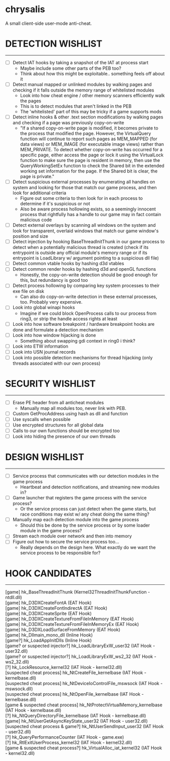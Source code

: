 # chrysalis
A small client-side user-mode anti-cheat.

# DETECTION WISHLIST #
----------------------

- [ ] Detect IAT hooks by taking a snapshot of the IAT at process start  
	* Maybe include some other parts of the PEB too?
	* Think about how this might be exploitable.. something feels off about it
- [ ] Detect manual mapped or unlinked modules by walking pages and checking if it falls outside the memory range of whitelisted modules
	* Look into how cheat engine / other memory scanners efficiently walk the pages
	* This is to detect modules that aren't linked in the PEB
	* The 'whitelisted' part of this may be tricky if a game supports mods
- [ ] Detect inline hooks & other .text section modifications by walking pages and checking if a page was previously copy-on-write
	* "If a shared copy-on-write page is modified, it becomes private to the process that modified the page. However, the VirtualQuery function will continue to report such pages as MEM_MAPPED (for data views) or MEM_IMAGE (for executable image views) rather than MEM_PRIVATE. To detect whether copy-on-write has occurred for a specific page, either access the page or lock it using the VirtualLock function to make sure the page is resident in memory, then use the QueryWorkingSetEx function to check the Shared bit in the extended working set information for the page. If the Shared bit is clear, the page is private."
- [ ] Detect suspicious external processes by enumerating all handles on system and looking for those that match our game process, and then look for additional criteria
	* Figure out some criteria to then look for in each process to determine if it's suspicious or not
	* Also be aware process hollowing exists, so a seemingly innocent process that rightfully has a handle to our game may in fact contain malicious code
- [ ] Detect external overlays by scanning all windows on the system and look for transparent, overlaid windows that match our game window's position and size
- [ ] Detect injection by hooking BaseThreadInitThunk in our game process to detect when a potentially malicious thread is created (check if its entrypoint is outside any official module's memory range or if its entrypoint is LoadLibrary w/ argument pointing to a suspicious dll file)
- [ ] Detect common vtable hooks by hashing d3d vtables
- [ ] Detect common render hooks by hashing d3d and openGL functions
	* Honestly, the copy-on-write detection should be good enough for this, but redundancy is good too
- [ ] Detect process hollowing by comparing key system processes to their exe file on disk
	* Can also do copy-on-write detection in these external processes, too. Probably very expensive.
- [ ] Look into global winapi hooks
	* Imagine if we could block OpenProcess calls to our process from ring3, or strip the handle access rights at least
- [ ] Look into how software breakpoint / hardware breakpoint hooks are done and formulate a detection mechanism
- [ ] Look into how window hijacking is done
	* Something about swapping gdi context in ring0 i think?
- [ ] Look into ETW information
- [ ] Look into USN journal records
- [ ] Look into possible detection mechanisms for thread hijacking (only threads associated with our own process)

# SECURITY WISHLIST #
---------------------

- [ ] Erase PE header from all anticheat modules
	* Manually map all modules too, never link with PEB.
- [ ] Custom GetProcAddress using hash as dll and function
- [ ] Use syscalls when possible
- [ ] Use encrypted structures for all global data
- [ ] Calls to our own functions should be encrypted too
- [ ] Look into hiding the presence of our own threads

# DESIGN WISHLIST #
-------------------

- [ ] Service process that communicates with our detection modules in the game process
	* Heartbeat and detection notifications, and streaming new modules in?
- [ ] Game launcher that registers the game process with the service process?
	* Or the service process can just detect when the game starts, but race conditions may exist w/ any cheat doing the same thing?
- [ ] Manually map each detection module into the game process
	* Should this be done by the service process or by some loader module in the game process?
- [ ] Stream each module over network and then into memory
- [ ] Figure out how to secure the service process too...
	* Really depends on the design here. What exactly do we want the service process to be responsible for?



# HOOK CANDIDATES #
-------------------

[game] hk_BaseThreadInitThunk (Kernel32ThreadInitThunkFunction - ntdll.dll)  
[game] hk_D3DXCreateFontA (EAT Hook)  
[game] hk_D3DXCreateFontIndirectA (EAT Hook)  
[game] hk_D3DXCreateSprite (EAT Hook)  
[game] hk_D3DXCreateTextureFromFileInMemory (EAT Hook)  
[game] hk_D3DXCreateTextureFromFileInMemoryEx (EAT Hook)  
[game] hk_D3DXLoadSurfaceFromMemory (EAT Hook)  
[game] hk_Dllmain_mono_dll (Inline Hook)  
[game?] hk_LoadAppInitDlls (Inline Hook)  
[game? or suspected injector?] hk_LoadLibraryExW_user32 (IAT Hook - user32.dll)  
[game? or suspected injector?] hk_LoadLibraryExW_ws2_32 (IAT Hook - ws2_32.dll)  
[?] hk_LockResource_kernel32 (IAT Hook - kernel32.dll)  
[suspected cheat process] hk_NtCreateFile_kernelbase (IAT Hook - kernelbase.dll)  
[suspected cheat process] hk_NtDeviceIoControlFile_mswsock (IAT Hook - mswsock.dll)  
[suspected cheat process] hk_NtOpenFile_kernelbase (IAT Hook - kernelbase.dll)  
[game & suspected cheat process] hk_NtProtectVirtualMemory_kernelbase (IAT Hook - kernelbase.dll)  
[?] hk_NtQueryDirectoryFile_kernelbase (IAT Hook - kernelbase.dll)  
[game] hk_NtUserGetAsyncKeyState_user32 (IAT Hook - user32.dll)  
[suspected cheat process & game?] hk_NtUserSendInput_user32 (IAT Hook - user32.dll)  
[?] hk_QueryPerformanceCounter (IAT Hook - game.exe)  
[?] hk_RtlExitUserProcess_kernel32 (IAT Hook - kernel32.dll)  
[game & suspected cheat process?] hk_VirtualAlloc_iat_kernel32 (IAT Hook - kernel32.dll)  